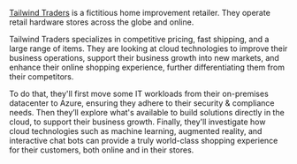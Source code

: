 [Tailwind Traders](https://www.tailwindtraders.com/?azure-portal=true) is a fictitious home improvement retailer. They operate retail hardware stores across the globe and online.

Tailwind Traders specializes in competitive pricing, fast shipping, and a large range of items. They are looking at cloud technologies to improve their business operations, support their business growth into new markets, and enhance their online shopping experience, further differentiating them from their competitors.

To do that, they'll first move some IT workloads from their on-premises datacenter to Azure, ensuring they adhere to their security & compliance needs. Then they’ll explore what's available to build solutions directly in the cloud, to support their business growth. Finally, they'll investigate how cloud technologies such as machine learning, augmented reality, and interactive chat bots can provide a truly world-class shopping experience for their customers, both online and in their stores.

